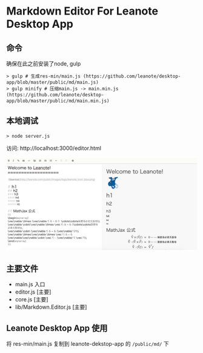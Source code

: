 # Markdown Editor For Leanote Desktop App

## 命令

确保在此之前安装了node, gulp

```
> gulp # 生成res-min/main.js (https://github.com/leanote/desktop-app/blob/master/public/md/main.js)
> gulp minify # 压缩main.js -> main.min.js (https://github.com/leanote/desktop-app/blob/master/public/md/main.min.js)
```

## 本地调试

```
> node server.js
```

访问: http://localhost:3000/editor.html

![](screenshot.png)

## 主要文件

* main.js 入口
* editor.js [主要]
* core.js [主要]
* lib/Markdown.Editor.js [主要]

## Leanote Desktop App 使用
将 res-min/main.js 复制到 leanote-dekstop-app 的 `/public/md/` 下